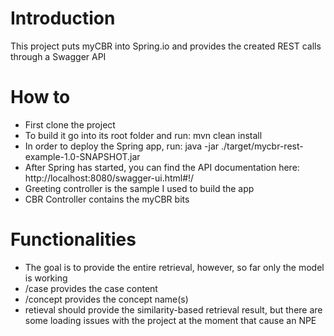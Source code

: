 # Introduction

This project puts myCBR into Spring.io and provides the created REST calls through a Swagger API

# How to

* First clone the project 
* To build it go into its root folder and run: mvn clean install
* In order to deploy the Spring app, run: java -jar ./target/mycbr-rest-example-1.0-SNAPSHOT.jar 
* After Spring has started, you can find the API documentation here: http://localhost:8080/swagger-ui.html#!/
 * Greeting controller is the sample I used to build the app
 * CBR Controller contains the myCBR bits

# Functionalities
* The goal is to provide the entire retrieval, however, so far only the model is working
 * /case provides the case content
 * /concept provides the concept name(s)
 * retieval should provide the similarity-based retrieval result, but there are some loading issues with the project at the moment that cause an NPE